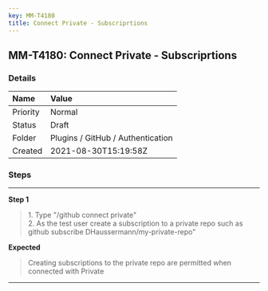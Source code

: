```yaml
---
key: MM-T4180
title: Connect Private - Subscriprtions
---
```


## MM-T4180: Connect Private - Subscriprtions

### Details

| Name     | Value                             |
| :------- | :-------------------------------- |
| Priority | Normal                            |
| Status   | Draft                             |
| Folder   | Plugins / GitHub / Authentication |
| Created  | 2021-08-30T15:19:58Z              |

### Steps

<hr/>

**Step 1**

> <article>1. Type "/github connect private"<br />2. As the test user create a subscription to a private repo such as github subscribe DHaussermann/my-private-repo"</article>

**Expected**

> <article>Creating subscriptions to the private repo are permitted when connected with Private</article>

<hr/>
